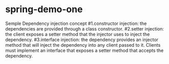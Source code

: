 # spring-demo-one
Semple Dependency injection concept
   #1.constructor injection: the dependencies are provided through a class constructor.
   #2.setter injection: the client exposes a setter method that the injector uses to inject the dependency.
   #3.interface injection: the dependency provides an injector method that will inject the dependency into 
   any client passed to it. Clients must implement an interface that exposes a setter method that accepts the dependency.
